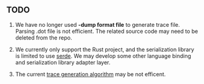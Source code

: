 
## TODO

1. We have no longer used **-dump format file** to generate trace file. Parsing .dot file is not efficient. The related source code may need to be deleted from the repo.

2. We currently only support the Rust project, and the serialization library is limited to use [serde](https://serde.rs/). We may develop some other language binding and serialization library adapter layer.

3. The current [trace generation algorithm](generate_trace_algorithm.md) may be not efficent.

